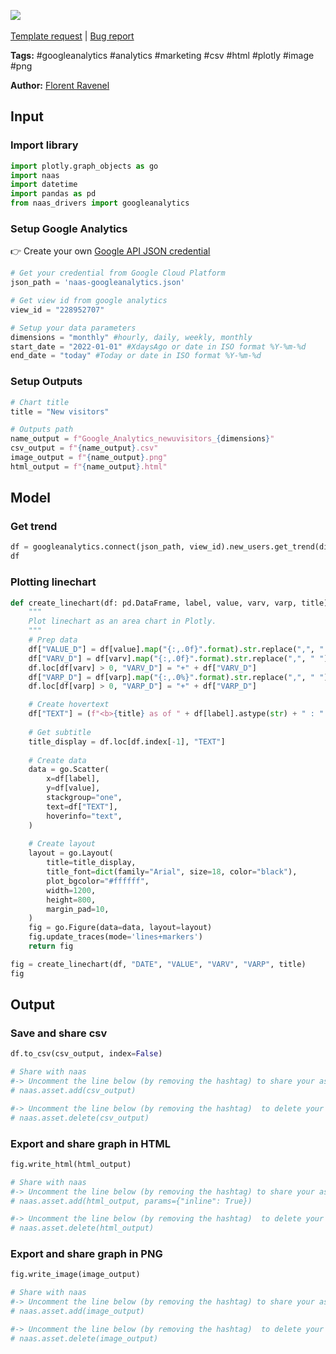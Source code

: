 <a href="https://app.naas.ai/user-redirect/naas/downloader?url=https://raw.githubusercontent.com/jupyter-naas/awesome-notebooks/master/Google%20Analytics/Google_Analytics_Follow_number_of_new_visitors_monthly.ipynb" target="_parent"><img src="https://naasai-public.s3.eu-west-3.amazonaws.com/open_in_naas.svg"/></a><br><br><a href="https://github.com/jupyter-naas/awesome-notebooks/issues/new?assignees=&labels=&template=template-request.md&title=Tool+-+Action+of+the+notebook+">Template request</a> | <a href="https://github.com/jupyter-naas/awesome-notebooks/issues/new?assignees=&labels=bug&template=bug_report.md&title=Google+Analytics+-+Follow+number+of+new+visitors+monthly:+Error+short+description">Bug report</a>

**Tags:** #googleanalytics #analytics #marketing #csv #html #plotly #image #png

**Author:** [Florent Ravenel](https://www.linkedin.com/in/ACoAABCNSioBW3YZHc2lBHVG0E_TXYWitQkmwog/)

## Input

### Import library


```python
import plotly.graph_objects as go
import naas
import datetime
import pandas as pd
from naas_drivers import googleanalytics
```

### Setup Google Analytics

👉 Create your own <a href="">Google API JSON credential</a>


```python
# Get your credential from Google Cloud Platform
json_path = 'naas-googleanalytics.json'

# Get view id from google analytics
view_id = "228952707"

# Setup your data parameters
dimensions = "monthly" #hourly, daily, weekly, monthly
start_date = "2022-01-01" #XdaysAgo or date in ISO format %Y-%m-%d
end_date = "today" #Today or date in ISO format %Y-%m-%d
```

### Setup Outputs


```python
# Chart title
title = "New visitors"

# Outputs path
name_output = f"Google_Analytics_newuvisitors_{dimensions}"
csv_output = f"{name_output}.csv"
image_output = f"{name_output}.png"
html_output = f"{name_output}.html"
```

## Model

### Get trend


```python
df = googleanalytics.connect(json_path, view_id).new_users.get_trend(dimensions, start_date, end_date)
df
```

### Plotting linechart


```python
def create_linechart(df: pd.DataFrame, label, value, varv, varp, title):
    """
    Plot linechart as an area chart in Plotly.
    """
    # Prep data
    df["VALUE_D"] = df[value].map("{:,.0f}".format).str.replace(",", " ")
    df["VARV_D"] = df[varv].map("{:,.0f}".format).str.replace(",", " ")
    df.loc[df[varv] > 0, "VARV_D"] = "+" + df["VARV_D"]
    df["VARP_D"] = df[varp].map("{:,.0%}".format).str.replace(",", " ")
    df.loc[df[varp] > 0, "VARP_D"] = "+" + df["VARP_D"]    

    # Create hovertext
    df["TEXT"] = (f"<b>{title} as of " + df[label].astype(str) + " : " + df["VALUE_D"] + "</b><br><span style='font-size: 13px;'>" + df["VARP_D"] + " vs last value (" + df["VARV_D"] + ")</span>")
    
    # Get subtitle
    title_display = df.loc[df.index[-1], "TEXT"] 
    
    # Create data
    data = go.Scatter(
        x=df[label],
        y=df[value],
        stackgroup="one",
        text=df["TEXT"],
        hoverinfo="text",
    )
    
    # Create layout
    layout = go.Layout(
        title=title_display,
        title_font=dict(family="Arial", size=18, color="black"),
        plot_bgcolor="#ffffff",
        width=1200,
        height=800,
        margin_pad=10,
    )
    fig = go.Figure(data=data, layout=layout)
    fig.update_traces(mode='lines+markers')
    return fig

fig = create_linechart(df, "DATE", "VALUE", "VARV", "VARP", title)
fig
```

## Output

### Save and share csv


```python
df.to_csv(csv_output, index=False)

# Share with naas
#-> Uncomment the line below (by removing the hashtag) to share your asset with naas
# naas.asset.add(csv_output)

#-> Uncomment the line below (by removing the hashtag)  to delete your asset
# naas.asset.delete(csv_output)
```

### Export and share graph in HTML


```python
fig.write_html(html_output)

# Share with naas
#-> Uncomment the line below (by removing the hashtag) to share your asset with naas
# naas.asset.add(html_output, params={"inline": True})

#-> Uncomment the line below (by removing the hashtag)  to delete your asset
# naas.asset.delete(html_output)
```

### Export and share graph in PNG


```python
fig.write_image(image_output)

# Share with naas
#-> Uncomment the line below (by removing the hashtag) to share your asset with naas
# naas.asset.add(image_output)

#-> Uncomment the line below (by removing the hashtag)  to delete your asset
# naas.asset.delete(image_output)
```

